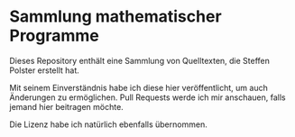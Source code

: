 # Sammlung mathematischer Programme

Dieses Repository enthält eine Sammlung von Quelltexten, die Steffen Polster erstellt hat.

Mit seinem Einverständnis habe ich diese hier veröffentlicht, um auch Änderungen zu ermöglichen. Pull Requests werde ich mir anschauen, falls jemand hier beitragen möchte.

Die Lizenz habe ich natürlich ebenfalls übernommen.
